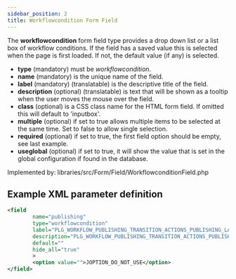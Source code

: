 ```yaml
---
sidebar_position: 2
title: Workflowcondition Form Field
---
```


The **workflowcondition** form field type provides a drop down list or a list box of workflow conditions. If the field has a saved value this is selected when the page is first loaded. If not, the default value (if any) is selected.

- **type** (mandatory) must be *workflowcondition*.
- **name** (mandatory) is the unique name of the field.
- **label** (mandatory) (translatable) is the descriptive title of the field.
- **description** (optional) (translatable) is text that will be shown as a tooltip when the user moves the mouse over the field.
- **class** (optional) is a CSS class name for the HTML form field. If omitted this will default to 'inputbox'.
- **multiple** (optional) if set to true allows multiple items to be selected at the same time. Set to false to allow single selection.
- **required** (optional) if set to true, the first field option should be empty, see last example.
- **useglobal** (optional) if set to true, it will show the value that is set in the global configuration if found in the database.

Implemented by: libraries/src/Form/Field/WorkflowconditionField.php

## Example XML parameter definition

```xml
<field
        name="publishing"
        type="workflowcondition"
        label="PLG_WORKFLOW_PUBLISHING_TRANSITION_ACTIONS_PUBLISHING_LABEL"
        description="PLG_WORKFLOW_PUBLISHING_TRANSITION_ACTIONS_PUBLISHING_DESC"
        default=""
        hide_all="true"
        >
        <option value="">JOPTION_DO_NOT_USE</option>
</field>
```
